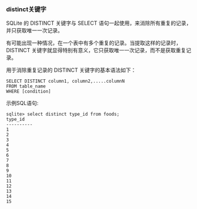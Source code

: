 ### distinct关键字

SQLite 的 DISTINCT 关键字与 SELECT 语句一起使用，来消除所有重复的记录，并只获取唯一一次记录。

有可能出现一种情况，在一个表中有多个重复的记录。当提取这样的记录时，DISTINCT 关键字就显得特别有意义，它只获取唯一一次记录，而不是获取重复记录。

用于消除重复记录的 DISTINCT 关键字的基本语法如下：

```
SELECT DISTINCT column1, column2,.....columnN
FROM table_name
WHERE [condition]
```

示例SQL语句:

```
sqlite> select distinct type_id from foods;
type_id   
----------
1         
2         
3         
4         
5         
6         
7         
8         
9         
10        
11        
12        
13        
14        
15  
```
